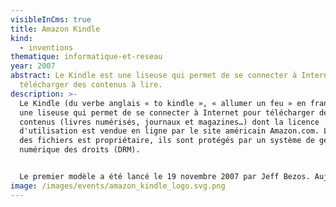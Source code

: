 ```yaml
---
visibleInCms: true
title: Amazon Kindle
kind:
  - inventions
thematique: informatique-et-reseau
year: 2007
abstract: Le Kindle est une liseuse qui permet de se connecter à Internet pour
  télécharger des contenus à lire.
description: >-
  Le Kindle (du verbe anglais « to kindle », « allumer un feu » en français) est
  une liseuse qui permet de se connecter à Internet pour télécharger des
  contenus (livres numérisés, journaux et magazines…) dont la licence
  d'utilisation est vendue en ligne par le site américain Amazon.com. Le format
  des fichiers est propriétaire, ils sont protégés par un système de gestion
  numérique des droits (DRM). 


  Le premier modèle a été lancé le 19 novembre 2007 par Jeff Bezos. Aujourd'hui, la marque est devenue la référence du marché, possède une vaste gamme de produits et est déclinée en applications pour système Android et IOS. En mars 2018, le Kindle Store proposait plus de six millions de livres électroniques.
image: /images/events/amazon_kindle_logo.svg.png
---
```

